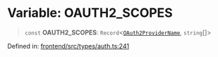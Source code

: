 # Variable: OAUTH2\_SCOPES

> `const` **OAUTH2\_SCOPES**: `Record`\<[`OAuth2ProviderName`](../type-aliases/OAuth2ProviderName.md), `string`[]\>

Defined in: [frontend/src/types/auth.ts:241](https://github.com/lsendel/sass/blob/ca8b2b87627589617e0de57047e1f50d53e78078/frontend/src/types/auth.ts#L241)
